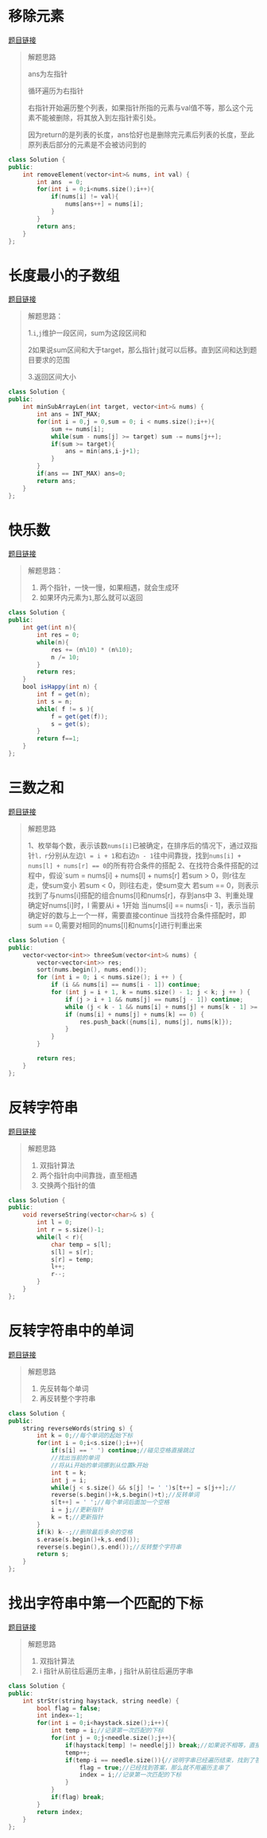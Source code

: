 # 移除元素

[题目链接](https://leetcode.cn/problems/remove-element/)

>
>
>解题思路
>
>ans为左指针
>
>循环遍历为右指针
>
>右指针开始遍历整个列表，如果指针所指的元素与val值不等，那么这个元素不能被删除，将其放入到左指针索引处。
>
>因为return的是列表的长度，ans恰好也是删除完元素后列表的长度，至此原列表后部分的元素是不会被访问到的

```c++
class Solution {
public:
    int removeElement(vector<int>& nums, int val) {
        int ans  = 0;
        for(int i = 0;i<nums.size();i++){
            if(nums[i] != val){
                nums[ans++] = nums[i];
            }
        }
        return ans;
    }
};
```

# 长度最小的子数组

[题目链接](https://leetcode.cn/problems/minimum-size-subarray-sum/description/)

>解题思路：
>
>1.`i`,`j`维护一段区间，sum为这段区间和
>
>2如果说sum区间和大于target，那么指针`j`就可以后移。直到区间和达到题目要求的范围
>
>3.返回区间大小



```c++
class Solution {
public:
    int minSubArrayLen(int target, vector<int>& nums) {
        int ans = INT_MAX;
        for(int i = 0,j = 0,sum = 0; i < nums.size();i++){
            sum += nums[i];
            while(sum - nums[j] >= target) sum -= nums[j++];
            if(sum >= target){
                ans = min(ans,i-j+1);
            }
        }
        if(ans == INT_MAX) ans=0;
        return ans;
    }
};
```

# 快乐数

[题目链接](https://leetcode.cn/problems/happy-number/description/)

>
>
>解题思路：
>
>1. 两个指针，一快一慢，如果相遇，就会生成环
>2. 如果环内元素为`1`,那么就可以返回

```java
class Solution {
public:
    int get(int n){
        int res = 0;
        while(n){
            res += (n%10) * (n%10);
            n /= 10;
        }
        return res;
    }
    bool isHappy(int n) {
        int f = get(n);
        int s = n;
        while( f != s ){
            f = get(get(f));
            s = get(s);
        }
        return f==1;
    }
};
```

# 三数之和

[题目链接](https://leetcode.cn/problems/3sum/)

> 解题思路
>
> 1、枚举每个数，表示该数`nums[i]`已被确定，在排序后的情况下，通过双指针`l，r`分别从左边`l = i + 1`和右边`n - 1`往中间靠拢，找到`nums[i] + nums[l] + nums[r] == 0`的所有符合条件的搭配
> 2、在找符合条件搭配的过程中，假设`sum = nums[i] + nums[l] + nums[r]
> 若sum > 0，则r往左走，使sum变小
> 若sum < 0，则l往右走，使sum变大
> 若sum == 0，则表示找到了与nums[i]搭配的组合nums[l]和nums[r]，存到ans中
> 3、判重处理
> 确定好nums[i]时，l 需要从i + 1开始
> 当nums[i] == nums[i - 1]，表示当前确定好的数与上一个一样，需要直接continue
> 当找符合条件搭配时，即sum == 0,需要对相同的nums[l]和nums[r]进行判重出来

```c++
class Solution {
public:
    vector<vector<int>> threeSum(vector<int>& nums) {
        vector<vector<int>> res;
        sort(nums.begin(), nums.end());
        for (int i = 0; i < nums.size(); i ++ ) {
            if (i && nums[i] == nums[i - 1]) continue;
            for (int j = i + 1, k = nums.size() - 1; j < k; j ++ ) {
                if (j > i + 1 && nums[j] == nums[j - 1]) continue;
                while (j < k - 1 && nums[i] + nums[j] + nums[k - 1] >= 0) k -- ;
                if (nums[i] + nums[j] + nums[k] == 0) {
                    res.push_back({nums[i], nums[j], nums[k]});
                }
            }
        }

        return res;
    }
};

```

# 反转字符串

[题目链接](https://leetcode.cn/problems/reverse-string/description/)

> 解题思路
>
> 1. 双指针算法
> 2. 两个指针向中间靠拢，直至相遇
> 3. 交换两个指针的值

```c++
class Solution {
public:
    void reverseString(vector<char>& s) {
        int l = 0;
        int r = s.size()-1;
        while(l < r){
            char temp = s[l];
            s[l] = s[r];
            s[r] = temp;
            l++;
            r--;
        }
    }
};
```

# 反转字符串中的单词

[题目链接](https://leetcode.cn/problems/reverse-words-in-a-string/)

> 解题思路
>
> 1. 先反转每个单词
> 2. 再反转整个字符串

```c++
class Solution {
public:
    string reverseWords(string s) {
        int k = 0;//每个单词的起始下标
        for(int i = 0;i<s.size();i++){
            if(s[i] == ' ') continue;//碰见空格直接跳过
            //找出当前的单词
            //将从i开始的单词挪到从位置k开始
            int t = k;
            int j = i;
            while(j < s.size() && s[j] != ' ')s[t++] = s[j++];//
            reverse(s.begin()+k,s.begin()+t);//反转单词
            s[t++] = ' ';//每个单词后面加一个空格
            i = j;//更新指针
            k = t;//更新指针
        }
        if(k) k--;//删除最后多余的空格
        s.erase(s.begin()+k,s.end());
        reverse(s.begin(),s.end());//反转整个字符串
        return s;
    }
};
```

# 找出字符串中第一个匹配的下标

[题目链接](https://leetcode.cn/problems/find-the-index-of-the-first-occurrence-in-a-string/)

> 解题思路
>
> 1. 双指针算法
> 2. i 指针从前往后遍历主串，j 指针从前往后遍历字串

```c++
class Solution {
public:
    int strStr(string haystack, string needle) {
        bool flag = false;
        int index=-1;
        for(int i = 0;i<haystack.size();i++){
            int temp = i;//记录第一次匹配的下标
            for(int j = 0;j<needle.size();j++){
                if(haystack[temp] != needle[j]) break;//如果说不相等，直接可以break
                temp++;
                if(temp-i == needle.size()){//说明字串已经遍历结束，找到了答案
                    flag = true;//已经找到答案，那么就不用遍历主串了
                    index = i;//记录第一次匹配的下标
                }
            }
            if(flag) break;
        }
        return index;
    }
};
```

